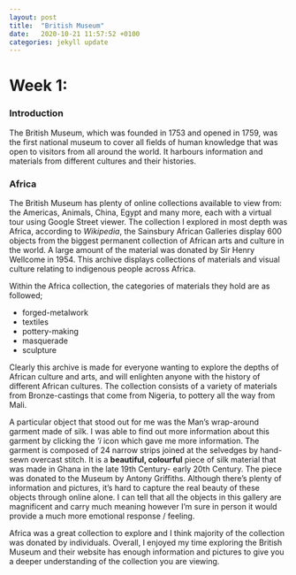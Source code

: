 ```yaml
---
layout: post
title:  "British Museum"
date:   2020-10-21 11:57:52 +0100
categories: jekyll update
---
```


        
# Week 1: 
   

    
### Introduction

The British Museum, which was founded in 1753 and opened in 1759, was the first national museum to cover all fields of human knowledge that was open to visitors from all around the world.
It harbours information and materials from different cultures and their histories.



### Africa
The British Museum has plenty of online collections available to view from: the Americas, Animals, China, Egypt and many more, each with a virtual tour using Google Street viewer. 
The collection I explored in most depth was Africa, according to *Wikipedia*, the Sainsbury African Galleries display 600 objects from the biggest permanent collection of African arts and culture in the world.
A large amount of the material was donated by Sir Henry Wellcome in 1954. This archive displays collections of materials and visual culture relating to indigenous people across Africa. 

Within the Africa collection, the categories of materials they hold are as followed; 
  
- forged-metalwork
- textiles 
- pottery-making
- masquerade
- sculpture
  
Clearly this archive is made for everyone wanting to explore the depths of African culture and arts, and will enlighten anyone with the history of different African cultures.
The collection consists of a variety of materials from Bronze-castings that come from Nigeria, to pottery all the way from Mali.

A particular object that stood out for me was the Man’s wrap-around garment made of silk. 
I was able to find out more information about this garment by clicking the *‘i* icon which gave me more information. 
The garment is composed of 24 narrow strips joined at the selvedges by hand-sewn overcast stitch. 
It is a **beautiful, colourful** piece of silk material that was made in Ghana in the late 19th Century- early 20th Century. 
The piece was donated to the Museum by Antony Griffiths. Although there’s plenty of information and pictures, it’s hard to capture the real beauty of these objects through online alone. 
I can tell that all the objects in this gallery are magnificent and carry much meaning however I’m sure in person it would provide a much more emotional response / feeling. 

Africa was a great collection to explore and I think majority of the collection was donated by individuals. 
Overall, I enjoyed my time exploring the British Museum and their website has enough information and pictures to give you a deeper understanding of the collection you are viewing.

